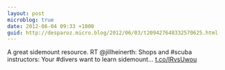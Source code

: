 ```yaml
---
layout: post
microblog: true
date: 2012-06-04 09:33 +1000
guid: http://desparoz.micro.blog/2012/06/03/t209427648332570625.html
---
```

A great sidemount resource. RT @jillheinerth: Shops and #scuba instructors: Your #divers want to learn sidemount... [t.co/IRvsUwou](http://t.co/IRvsUwou)
